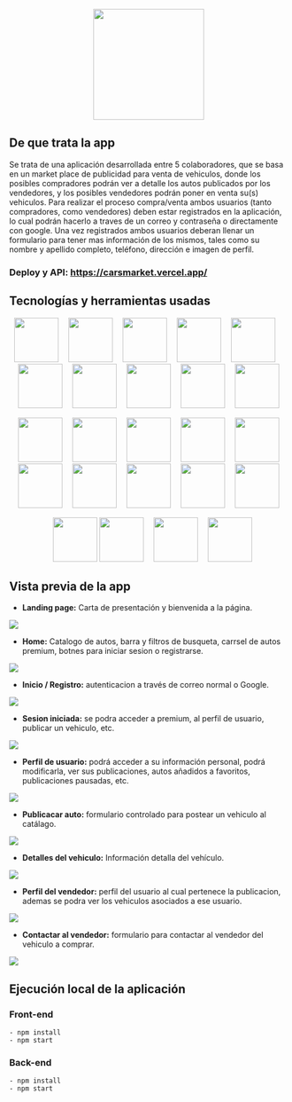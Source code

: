<p align="center">
  <img height="200" src="https://github.com/fernando8alvarez/Cars-Market/blob/main/img/Vintage%20Car%20Logo.png" />
</p>

## De que trata la app
Se trata de una aplicación desarrollada entre 5 colaboradores, que se basa en un market place de publicidad para venta de vehiculos, donde los posibles compradores podrán ver a detalle los autos publicados por los vendedores, y los posibles vendedores podrán poner en venta su(s) vehiculos. Para realizar el proceso compra/venta ambos usuarios (tanto compradores, como vendedores) deben estar registrados en la aplicación, lo cual podrán hacerlo a traves de un correo y contraseña o directamente con google. Una vez registrados ambos usuarios deberan llenar un formulario para tener mas información de los mismos, tales como su nombre y apellido completo, teléfono, dirección e imagen de perfil.


### Deploy y API: https://carsmarket.vercel.app/



## Tecnologías y herramientas usadas
<p align="center">
<img class='margin-right' src="https://github.com/fernando8alvarez/Cars-Market/blob/main/img/vsCode.png" height="80px"/>
<img width="10px"/>
<img src="https://github.com/fernando8alvarez/Cars-Market/blob/main/img/git.png" height="80px"/>
<img width="10px"/>
<img src="https://github.com/fernando8alvarez/Cars-Market/blob/main/img/github.png" height="80px"/>
<img width="10px"/>
<img src="https://github.com/fernando8alvarez/Cars-Market/blob/main/img/SCRUM-.png" height="80px"/>
<img width="10px"/>
<img src="https://github.com/fernando8alvarez/Cars-Market/blob/main/img/trello.png" height="80px"/>
<img width="10px"/>
<img src="https://github.com/fernando8alvarez/Cars-Market/blob/main/img/wondershareMockitt.png" height="80px"/>
<img width="10px"/>
<img src="https://github.com/fernando8alvarez/Cars-Market/blob/main/img/canva.png" height="80px"/>
<img width="10px"/>
<img src="https://github.com/fernando8alvarez/Cars-Market/blob/main/img/trello.png" height="80px"/>
<img width="10px"/>
<img src="https://github.com/fernando8alvarez/Cars-Market/blob/main/img/html.png" height="80px"/>
<img width="10px"/>
<img src="https://github.com/fernando8alvarez/Cars-Market/blob/main/img/javascript.png" height="80px"/>
</p>
<p align="center">
<img width="10px"/>
<img src="https://github.com/fernando8alvarez/Cars-Market/blob/main/img/tailwind.png" height="80px"/>
<img width="10px"/>
<img src="https://github.com/fernando8alvarez/Cars-Market/blob/main/img/react.png" height="80px"/>
<img width="10px"/>
<img src="https://github.com/fernando8alvarez/Cars-Market/blob/main/img/redux.png" height="80px"/>
<img width="10px"/>
<img src="https://github.com/fernando8alvarez/Cars-Market/blob/main/img/nodeJS.png" height="80px"/>
<img width="10px"/>
<img src="https://github.com/fernando8alvarez/Cars-Market/blob/main/img/express.png" height="80px"/>
<img width="10px"/>
<img src="https://github.com/fernando8alvarez/Cars-Market/blob/main/img/SQL.png" height="80px"/>
<img width="10px"/>
<img src="https://github.com/fernando8alvarez/Cars-Market/blob/main/img/postgresSQL.png" height="80px"/>
<img width="10px"/>
<img src="https://github.com/fernando8alvarez/Cars-Market/blob/main/img/sequelize.png" height="80px"/>
<img width="10px"/>
<img src="https://github.com/fernando8alvarez/Cars-Market/blob/main/img/thunderClient.png" height="80px"/>
<img width="10px"/>
<img src="https://github.com/fernando8alvarez/Cars-Market/blob/main/img/nodemailer.png" height="80px"/>
</p>
<p align="center">
<img width="10px"/>
<img src="https://github.com/fernando8alvarez/Cars-Market/blob/main/img/auth0.png" height="80px"/>
<img src="https://github.com/fernando8alvarez/Cars-Market/blob/main/img/sweetalert2.png" height="80px"/>
<img width="10px"/>
<img src="https://github.com/fernando8alvarez/Cars-Market/blob/main/img/claudinary.png" height="80px"/>
<img width="10px"/>
<img src="https://github.com/fernando8alvarez/Cars-Market/blob/main/img/mercado_pago.png" height="80px"/>
</p>

## Vista previa de la app

- **Landing page:** Carta de presentación y bienvenida a la página.

<img src="https://github.com/fernando8alvarez/Cars-Market/blob/main/Img/Landing%20Page.png" />

- **Home:** Catalogo de autos, barra y filtros de busqueta, carrsel de autos premium, botnes para iniciar sesion o registrarse.

<img src="https://github.com/fernando8alvarez/Cars-Market/blob/main/Img/Home-Con%20premium.png" />

- **Inicio / Registro:** autenticacion a través de correo normal o Google.

<img src="https://github.com/fernando8alvarez/Cars-Market/blob/main/Img/Inicio-Registro.png" />

- **Sesion iniciada:** se podra acceder a premium, al perfil de usuario, publicar un vehiculo, etc.

<img src="https://github.com/fernando8alvarez/Cars-Market/blob/main/Img/Home%20-%20Sin%20premium.png" />

- **Perfil de usuario:** podrá acceder a su información personal, podrá modificarla, ver sus publicaciones, autos añadidos a favoritos, publicaciones pausadas, etc.

<img src="https://github.com/fernando8alvarez/Cars-Market/blob/main/Img/Perfil%20de%20usuario.png" />

- **Publicacar auto:** formulario controlado para postear un vehiculo al catálago.

<img src="https://github.com/fernando8alvarez/Cars-Market/blob/main/Img/Publicar%20auto.png" />

- **Detalles del vehiculo:** Información detalla del vehículo.

<img src="https://github.com/fernando8alvarez/Cars-Market/blob/main/Img/Detalles%20-%20Publicacion.png" />

- **Perfil del vendedor:** perfil del usuario al cual pertenece la publicacion, ademas se podra ver los vehiculos asociados a ese usuario.

<img src="https://github.com/fernando8alvarez/Cars-Market/blob/main/Img/Perfil%20del%20vendedor.png" />

- **Contactar al vendedor:** formulario para contactar al vendedor del vehiculo a comprar.

<img src="https://github.com/fernando8alvarez/Cars-Market/blob/main/Img/Contactar%20al%20vendedor.png" />

## Ejecución local de la aplicación

### Front-end
```
- npm install
- npm start
```
### Back-end
```
- npm install
- npm start
```
